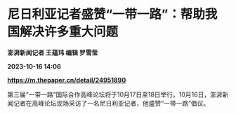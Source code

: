 # 尼日利亚记者盛赞“一带一路”：帮助我国解决许多重大问题
**澎湃新闻记者 王蕴玮 编辑 罗雪莹**

**2023-10-16 14:06**

**https://m.thepaper.cn/detail/24951890**

第三届“一带一路”国际合作高峰论坛将于10月17日至18日举行。10月16日，澎湃新闻记者在高峰论坛现场采访了一名尼日利亚记者，他盛赞“一带一路”倡议。